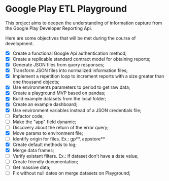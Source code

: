 # Google Play ETL Playground

This project aims to deepen the understanding of information capture from the Google Play Developer Reporting Api.

Here are some objectives that will be met during the course of development.

- [x] Create a functional Google Api authentication method;
- [x] Create a replicable standard contract model for obtaining reports;
- [x] Generate JSON files from query responses;
- [x] Transform JSON files into normalized information files;
- [x] Implement a repetition loop to increment reports with a size greater than one thousand objects;
- [x] Use environments parameters to period to get raw data;
- [x] Create a playground MVP based on pandas;
- [x] Build example datasets from the local folder;
- [x] Create an example dashboard;
- [x] Use environment variables instead of a JSON credentials file;
- [ ] Refactor code;
- [ ] Make the "app" field dynamic;
- [ ] Discovery about the return of the error query;
- [x] Move params to environment file;
- [ ] Identify origin for files. Ex.: gp**, appstore**
- [x] Create default methods to log;
- [x] Merge data frames;
- [ ] Verify existant filters. Ex.: If dataset don't have a date value;
- [ ] Create friendly documentation;
- [ ] Get massive data;
- [ ] Fix without null dates on merge datasets on Playground;